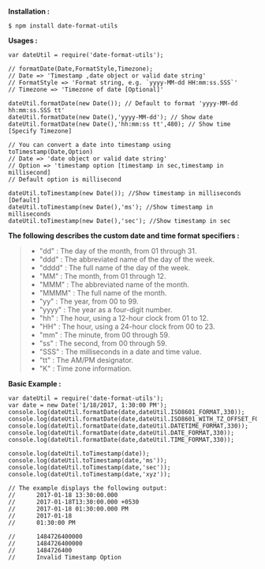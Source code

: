**Installation :**
```
$ npm install date-format-utils
```
**Usages :**
```
var dateUtil = require('date-format-utils');

// formatDate(Date,FormatStyle,Timezone);
// Date => 'Timestamp ,date object or valid date string'
// FormatStyle => 'Format string, e.g. `yyyy-MM-dd HH:mm:ss.SSS`'
// Timezone => 'Timezone of date [Optional]'

dateUtil.formatDate(new Date()); // Default to format 'yyyy-MM-dd hh:mm:ss.SSS tt'
dateUtil.formatDate(new Date(),'yyyy-MM-dd'); // Show date
dateUtil.formatDate(new Date(),'hh:mm:ss tt',480); // Show time [Specify Timezone]

// You can convert a date into timestamp using toTimestamp(Date,Option)
// Date => 'date object or valid date string'
// Option => 'timestamp option [timestamp in sec,timestamp in millisecond]
// Default option is millisecond

dateUtil.toTimestamp(new Date()); //Show timestamp in milliseconds [Default]
dateUtil.toTimestamp(new Date(),'ms'); //Show timestamp in milliseconds
dateUtil.toTimestamp(new Date(),'sec'); //Show timestamp in sec
```                
**The following describes the custom date and time format specifiers :**
>* "dd"   : The day of the month, from 01 through 31.
>* "ddd"  : The abbreviated name of the day of the week.
>* "dddd" : The full name of the day of the week.
>* "MM"   : The month, from 01 through 12.
>* "MMM"  : The abbreviated name of the month.
>* "MMMM" : The full name of the month.
>* "yy"   : The year, from 00 to 99.
>* "yyyy" : The year as a four-digit number.
>* "hh"   : The hour, using a 12-hour clock from 01 to 12.
>* "HH"   : The hour, using a 24-hour clock from 00 to 23.
>* "mm"   : The minute, from 00 through 59.
>* "ss"   : The second, from 00 through 59.
>* "SSS"  : The milliseconds in a date and time value.
>* "tt"   : The AM/PM designator.
>* "K"    : Time zone information.

**Basic Example :**
```
var dateUtil = require('date-format-utils');
var date = new Date('1/18/2017, 1:30:00 PM');
console.log(dateUtil.formatDate(date,dateUtil.ISO8601_FORMAT,330));
console.log(dateUtil.formatDate(date,dateUtil.ISO8601_WITH_TZ_OFFSET_FORMAT,330));
console.log(dateUtil.formatDate(date,dateUtil.DATETIME_FORMAT,330));
console.log(dateUtil.formatDate(date,dateUtil.DATE_FORMAT,330));
console.log(dateUtil.formatDate(date,dateUtil.TIME_FORMAT,330));

console.log(dateUtil.toTimestamp(date));
console.log(dateUtil.toTimestamp(date,'ms'));
console.log(dateUtil.toTimestamp(date,'sec'));
console.log(dateUtil.toTimestamp(date,'xyz'));

// The example displays the following output:
//      2017-01-18 13:30:00.000
//      2017-01-18T13:30:00.000 +0530
//      2017-01-18 01:30:00.000 PM
//      2017-01-18
//      01:30:00 PM

//      1484726400000
//      1484726400000
//      1484726400
//      Invalid Timestamp Option

```